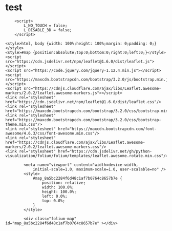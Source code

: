 # test<!DOCTYPE html>
<head>    
    <meta http-equiv="content-type" content="text/html; charset=UTF-8" />
    
        <script>
            L_NO_TOUCH = false;
            L_DISABLE_3D = false;
        </script>
    
    <style>html, body {width: 100%;height: 100%;margin: 0;padding: 0;}</style>
    <style>#map {position:absolute;top:0;bottom:0;right:0;left:0;}</style>
    <script src="https://cdn.jsdelivr.net/npm/leaflet@1.6.0/dist/leaflet.js"></script>
    <script src="https://code.jquery.com/jquery-1.12.4.min.js"></script>
    <script src="https://maxcdn.bootstrapcdn.com/bootstrap/3.2.0/js/bootstrap.min.js"></script>
    <script src="https://cdnjs.cloudflare.com/ajax/libs/Leaflet.awesome-markers/2.0.2/leaflet.awesome-markers.js"></script>
    <link rel="stylesheet" href="https://cdn.jsdelivr.net/npm/leaflet@1.6.0/dist/leaflet.css"/>
    <link rel="stylesheet" href="https://maxcdn.bootstrapcdn.com/bootstrap/3.2.0/css/bootstrap.min.css"/>
    <link rel="stylesheet" href="https://maxcdn.bootstrapcdn.com/bootstrap/3.2.0/css/bootstrap-theme.min.css"/>
    <link rel="stylesheet" href="https://maxcdn.bootstrapcdn.com/font-awesome/4.6.3/css/font-awesome.min.css"/>
    <link rel="stylesheet" href="https://cdnjs.cloudflare.com/ajax/libs/Leaflet.awesome-markers/2.0.2/leaflet.awesome-markers.css"/>
    <link rel="stylesheet" href="https://cdn.jsdelivr.net/gh/python-visualization/folium/folium/templates/leaflet.awesome.rotate.min.css"/>
    
            <meta name="viewport" content="width=device-width,
                initial-scale=1.0, maximum-scale=1.0, user-scalable=no" />
            <style>
                #map_8a5bc2284f6d48c1af7b0764c8657b7e {
                    position: relative;
                    width: 100.0%;
                    height: 100.0%;
                    left: 0.0%;
                    top: 0.0%;
                }
            </style>
        
</head>
<body>    
    
            <div class="folium-map" id="map_8a5bc2284f6d48c1af7b0764c8657b7e" ></div>
        
</body>
<script>    
    
            var map_8a5bc2284f6d48c1af7b0764c8657b7e = L.map(
                "map_8a5bc2284f6d48c1af7b0764c8657b7e",
                {
                    center: [-27.48121, 153.00572],
                    crs: L.CRS.EPSG3857,
                    zoom: 12,
                    zoomControl: true,
                    preferCanvas: false,
                }
            );

            

        
    
            var tile_layer_3cf93d00b15e41928d77148d538e2b21 = L.tileLayer(
                "https://{s}.tile.openstreetmap.org/{z}/{x}/{y}.png",
                {"attribution": "Data by \u0026copy; \u003ca href=\"http://openstreetmap.org\"\u003eOpenStreetMap\u003c/a\u003e, under \u003ca href=\"http://www.openstreetmap.org/copyright\"\u003eODbL\u003c/a\u003e.", "detectRetina": false, "maxNativeZoom": 18, "maxZoom": 18, "minZoom": 0, "noWrap": false, "opacity": 1, "subdomains": "abc", "tms": false}
            ).addTo(map_8a5bc2284f6d48c1af7b0764c8657b7e);
        
    
            var marker_0acc0bbf3add4eaf96c329e4d9d74d61 = L.marker(
                [-27.48121853, 153.005728],
                {}
            ).addTo(map_8a5bc2284f6d48c1af7b0764c8657b7e);
        
    
            var icon_f4a4485686d24fb9b32b3fcb49ebb9fd = L.AwesomeMarkers.icon(
                {"extraClasses": "fa-rotate-0", "icon": "info-sign", "iconColor": "white", "markerColor": "green", "prefix": "glyphicon"}
            );
            marker_0acc0bbf3add4eaf96c329e4d9d74d61.setIcon(icon_f4a4485686d24fb9b32b3fcb49ebb9fd);
        
    
        var popup_622aacff83104af590ecd6d35d33ff78 = L.popup({"maxWidth": "100%"});

        
            var html_392a142d357b4cb3999f2c6cbcd35d27 = $(`<div id="html_392a142d357b4cb3999f2c6cbcd35d27" style="width: 100.0%; height: 100.0%;">prediction 0</div>`)[0];
            popup_622aacff83104af590ecd6d35d33ff78.setContent(html_392a142d357b4cb3999f2c6cbcd35d27);
        

        marker_0acc0bbf3add4eaf96c329e4d9d74d61.bindPopup(popup_622aacff83104af590ecd6d35d33ff78)
        ;

        
    
    
            var marker_f1474db692a549fc971bf79d1314f347 = L.marker(
                [-27.46024, 153.041863],
                {}
            ).addTo(map_8a5bc2284f6d48c1af7b0764c8657b7e);
        
    
            var icon_1ac166278da343fdbaee3fde2c7c119c = L.AwesomeMarkers.icon(
                {"extraClasses": "fa-rotate-0", "icon": "info-sign", "iconColor": "white", "markerColor": "blue", "prefix": "glyphicon"}
            );
            marker_f1474db692a549fc971bf79d1314f347.setIcon(icon_1ac166278da343fdbaee3fde2c7c119c);
        
    
        var popup_9f955ec81b3046f4b0a3a13f7cfd0ad1 = L.popup({"maxWidth": "100%"});

        
            var html_9016477ea2884cdcade2a97fe987bfd8 = $(`<div id="html_9016477ea2884cdcade2a97fe987bfd8" style="width: 100.0%; height: 100.0%;">prediction 1</div>`)[0];
            popup_9f955ec81b3046f4b0a3a13f7cfd0ad1.setContent(html_9016477ea2884cdcade2a97fe987bfd8);
        

        marker_f1474db692a549fc971bf79d1314f347.bindPopup(popup_9f955ec81b3046f4b0a3a13f7cfd0ad1)
        ;

        
    
    
            var marker_c90c5d3364fa4073869d7822fa1da8fe = L.marker(
                [-27.472559, 153.025945],
                {}
            ).addTo(map_8a5bc2284f6d48c1af7b0764c8657b7e);
        
    
            var icon_5235f19aeeb144d2a72b9d0226cd37d0 = L.AwesomeMarkers.icon(
                {"extraClasses": "fa-rotate-0", "icon": "info-sign", "iconColor": "white", "markerColor": "red", "prefix": "glyphicon"}
            );
            marker_c90c5d3364fa4073869d7822fa1da8fe.setIcon(icon_5235f19aeeb144d2a72b9d0226cd37d0);
        
    
        var popup_1954cbb8766141e88dc4e5e0336c6d6f = L.popup({"maxWidth": "100%"});

        
            var html_077dcdbc827c4ac38ea172660553f1d3 = $(`<div id="html_077dcdbc827c4ac38ea172660553f1d3" style="width: 100.0%; height: 100.0%;">prediction 2</div>`)[0];
            popup_1954cbb8766141e88dc4e5e0336c6d6f.setContent(html_077dcdbc827c4ac38ea172660553f1d3);
        

        marker_c90c5d3364fa4073869d7822fa1da8fe.bindPopup(popup_1954cbb8766141e88dc4e5e0336c6d6f)
        ;

        
    
    
            var poly_line_95cd02fe1ab642d8bd5f58c8df4b2ca1 = L.polyline(
                [[55.6713808, 12.4533972], [55.4013094, 11.2062387], [55.3311408, 10.6322608], [55.7148992, 9.3734841], [55.8716693, 9.8839912]],
                {"bubblingMouseEvents": true, "color": "blue", "dashArray": null, "dashOffset": null, "fill": false, "fillColor": "blue", "fillOpacity": 0.2, "fillRule": "evenodd", "lineCap": "round", "lineJoin": "round", "noClip": false, "opacity": 0.8, "smoothFactor": 1.0, "stroke": true, "weight": 2.5}
            ).addTo(map_8a5bc2284f6d48c1af7b0764c8657b7e);
        
</script>
